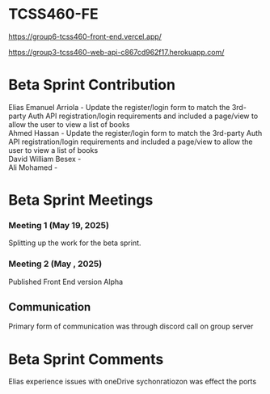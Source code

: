 # TCSS460-FE

https://group6-tcss460-front-end.vercel.app/

https://group3-tcss460-web-api-c867cd962f17.herokuapp.com/


# Beta Sprint Contribution

Elias Emanuel Arriola - Update the register/login form to match the 3rd-party Auth API registration/login requirements and included a page/view to allow the user to view a list of books  
Ahmed Hassan - Update the register/login form to match the 3rd-party Auth API registration/login requirements and included a page/view to allow the user to view a list of books   
David William Besex -      
Ali Mohamed -   

# Beta Sprint Meetings

### Meeting 1 (May 19, 2025)

Splitting up the work for the beta sprint.

### Meeting 2 (May , 2025)

Published Front End version Alpha

## Communication

Primary form of communication was through discord call on group server

# Beta Sprint Comments

Elias experience issues with oneDrive sychonratiozon was effect the ports
